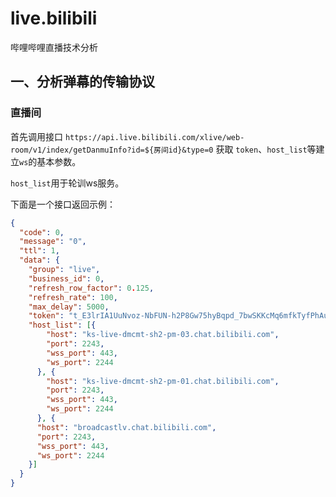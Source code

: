 # live.bilibili
哔哩哔哩直播技术分析

## 一、分析弹幕的传输协议

### 直播间

首先调用接口 `https://api.live.bilibili.com/xlive/web-room/v1/index/getDanmuInfo?id=${房间id}&type=0` 获取 `token`、`host_list`等建立`ws`的基本参数。

`host_list`用于轮训ws服务。

下面是一个接口返回示例：
```json
{
  "code": 0,
  "message": "0",
  "ttl": 1,
  "data": {
    "group": "live",
    "business_id": 0,
    "refresh_row_factor": 0.125,
    "refresh_rate": 100,
    "max_delay": 5000,
    "token": "t_E3lrIA1UuNvoz-NbFUN-h2P8Gw75hyBqpd_7bwSKKcMq6mfkTyfPhAummm4KSxdJxoXOxswzQHDMYQODTXqDgJM0qixkFcvzPmCUWQzLFDkK8PeDK4VqBcmLCD0kiYz9WZQLELZn1J5Wwg9pxVJa5-un5J2gOJgMfB7EJnlQ0CLg==",
    "host_list": [{
        "host": "ks-live-dmcmt-sh2-pm-03.chat.bilibili.com",
        "port": 2243,
        "wss_port": 443,
        "ws_port": 2244
      }, {
        "host": "ks-live-dmcmt-sh2-pm-01.chat.bilibili.com",
        "port": 2243,
        "wss_port": 443,
        "ws_port": 2244
      }, {
      "host": "broadcastlv.chat.bilibili.com",
      "port": 2243,
      "wss_port": 443,
      "ws_port": 2244
    }]
  }
}
```
